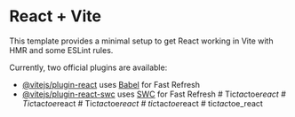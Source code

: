 # React + Vite

This template provides a minimal setup to get React working in Vite with HMR and some ESLint rules.

Currently, two official plugins are available:

- [@vitejs/plugin-react](https://github.com/vitejs/vite-plugin-react/blob/main/packages/plugin-react/README.md) uses [Babel](https://babeljs.io/) for Fast Refresh
- [@vitejs/plugin-react-swc](https://github.com/vitejs/vite-plugin-react-swc) uses [SWC](https://swc.rs/) for Fast Refresh
#   T i c _ t a c _ t o e _ r e a c t  
 #   T i c _ t a c _ t o e _ r e a c t  
 #   T i c _ t a c _ t o e _ r e a c t  
 #   t i c _ t a c _ t o e _ r e a c t  
 #   t i c _ t a c _ t o e _ r e a c t  
 